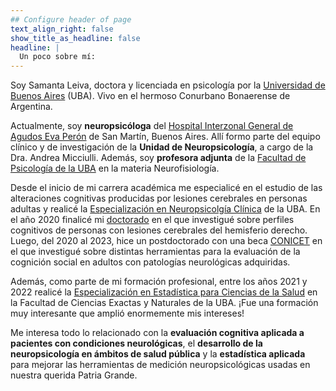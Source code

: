 ```yaml
---
## Configure header of page
text_align_right: false
show_title_as_headline: false
headline: |
  Un poco sobre mí:
---
```


<!-- this is a subheadline -->
Soy Samanta Leiva, doctora y licenciada en psicología por la [Universidad de Buenos Aires](https://uba.ar/) (UBA). Vivo en el hermoso Conurbano Bonaerense de Argentina.

Actualmente, soy **neuropsicóloga** del [Hospital Interzonal General de Agudos Eva Perón](https://www.ms.gba.gov.ar/sitios/hospitalevaperon/) de San Martín, Buenos Aires. Allí formo parte del equipo clínico y de investigación de la **Unidad de Neuropsicología**, a cargo de la Dra. Andrea Micciulli. Además, soy **profesora adjunta** de la [Facultad de Psicología de la UBA](http://www.psi.uba.ar/) en la materia Neurofisiología. 

Desde el inicio de mi carrera académica me especialicé en el estudio de las alteraciones cognitivas producidas por lesiones cerebrales en personas adultas y realicé la [Especialización en Neuropsicolgía Clínica](http://pgneuropsicologia.com.ar/) de la UBA. En el año 2020 finalicé mi [doctorado](/project/doctorado/) en el que investigué sobre perfiles cognitivos de personas con lesiones cerebrales del hemisferio derecho. Luego, del 2020 al 2023, hice un postdoctorado con una beca [CONICET](https://www.conicet.gov.ar/) en el que investigué sobre distintas  herramientas para la evaluación de la cognición social en adultos con patologías neurológicas adquiridas.

Además, como parte de mi formación profesional, entre los años 2021 y 2022 realicé la [Especialización en Estadística para Ciencias de la Salud](https://ic.fcen.uba.ar/actividades-academicas/formacion/posgrados/especializacion-en-estadistica-para-ciencias-de-la-salud) en la Facultad de Ciencias Exactas y Naturales de la UBA. ¡Fue una formación muy interesante que amplió enormemente mis intereses!
  
Me interesa todo lo relacionado con la **evaluación cognitiva aplicada a pacientes con condiciones neurológicas**, el **desarrollo de la neuropsicología en ámbitos de salud pública** y la **estadística aplicada** para mejorar las herramientas de medición neuropsicológicas usadas en nuestra querida Patria Grande.